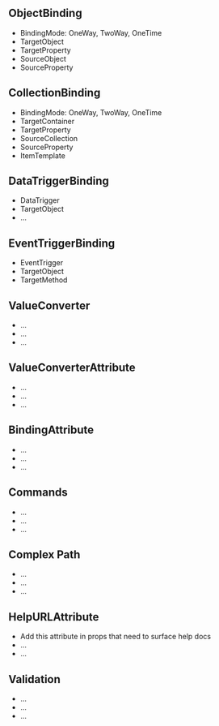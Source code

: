 ## ObjectBinding
- BindingMode: OneWay, TwoWay, OneTime
- TargetObject
- TargetProperty
- SourceObject
- SourceProperty

## CollectionBinding
- BindingMode: OneWay, TwoWay, OneTime
- TargetContainer
- TargetProperty
- SourceCollection
- SourceProperty
- ItemTemplate

## DataTriggerBinding
- DataTrigger
- TargetObject
- ...

## EventTriggerBinding
- EventTrigger
- TargetObject
- TargetMethod

## ValueConverter
- ...
- ...
- ...

## ValueConverterAttribute
- ...
- ...
- ...

## BindingAttribute
- ...
- ...
- ...

## Commands
- ...
- ...
- ...

## Complex Path
- ...
- ...
- ...

## HelpURLAttribute
- Add this attribute in props that need to surface help docs
- ...
- ...

## Validation
- ...
- ...
- ...
